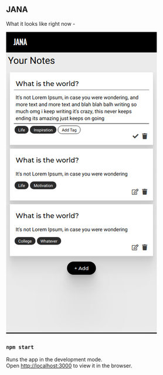 
## JANA

What it looks like right now -

![Alt text](previews/jana.png?raw=true "Preview")


### `npm start`
Runs the app in the development mode.<br />
Open [http://localhost:3000](http://localhost:3000) to view it in the browser.
